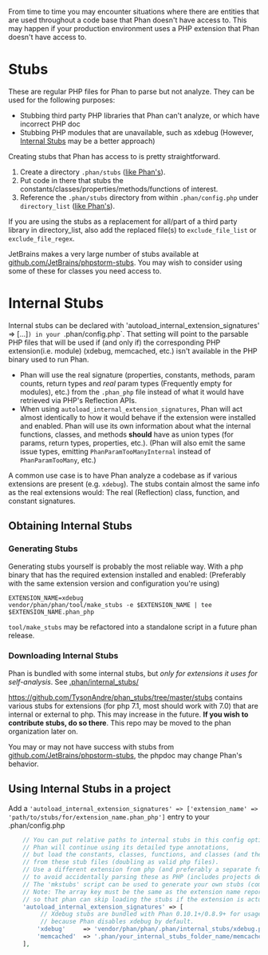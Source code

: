 From time to time you may encounter situations where there are entities that are used throughout a code base that Phan doesn't have access to. This may happen if your production environment uses a PHP extension that Phan doesn't have access to.

# Stubs

These are regular PHP files for Phan to parse but not analyze. They can be used for the following purposes:

- Stubbing third party PHP libraries that Phan can't analyze, or which have incorrect PHP doc
- Stubbing PHP modules that are unavailable, such as xdebug (However, [Internal Stubs](https://github.com/phan/phan/wiki/How-To-Use-Stubs#internal-stubs) may be a better approach)

Creating stubs that Phan has access to is pretty straightforward.

1. Create a directory `.phan/stubs` ([like Phan's](https://github.com/phan/phan/tree/master/.phan/stubs)).
2. Put code in there that stubs the constants/classes/properties/methods/functions of interest.
3. Reference the `.phan/stubs` directory from within `.phan/config.php` under `directory_list` ([like Phan's](https://github.com/phan/phan/blob/0655d1ed47e776ab281b91fd3ad0a9835e03b75a/.phan/config.php#L221)).

If you are using the stubs as a replacement for all/part of a third party library in directory_list, also add the replaced file(s) to `exclude_file_list` or `exclude_file_regex`.

JetBrains makes a very large number of stubs available at [github.com/JetBrains/phpstorm-stubs](https://github.com/JetBrains/phpstorm-stubs/tree/master/standard). You may wish to consider using some of these for classes you need access to.

# Internal Stubs

Internal stubs can be declared with 'autoload_internal_extension_signatures' => [...]`) in your `.phan/config.php`. That setting will point to the parsable PHP files that will be used
if (and only if) the corresponding PHP extension(i.e. module) (xdebug, memcached, etc.) isn't available in the PHP binary used to run Phan.

- Phan will use the real signature (properties, constants, methods, param counts, return types and *real* param types (Frequently empty for modules), etc.) from the `.phan_php` file instead of what it would have retrieved via PHP's Reflection APIs.
- When using `autoload_internal_extension_signatures`, Phan will act almost identically to how it would behave if the extension were installed and enabled.
  Phan will use its own information about what the internal functions, classes, and methods **should** have as union types (for params, return types, properties, etc.).
  (Phan will also emit the same issue types, emitting `PhanParamTooManyInternal` instead of `PhanParamTooMany`, etc.)

A common use case is to have Phan analyze a codebase as if various extensions are present (e.g. `xdebug`). The stubs contain almost the same info as the real extensions would: The real (Reflection) class, function, and constant signatures.

## Obtaining Internal Stubs
### Generating Stubs

Generating stubs yourself is probably the most reliable way.
With a php binary that has the required extension installed and enabled: (Preferably with the same extension version and configuration you're using)

```
EXTENSION_NAME=xdebug
vendor/phan/phan/tool/make_stubs -e $EXTENSION_NAME | tee $EXTENSION_NAME.phan_php
```

`tool/make_stubs` may be refactored into a standalone script in a future phan release.

### Downloading Internal Stubs

Phan is bundled with some internal stubs, but *only for extensions it uses for self-analysis*. See [.phan/internal_stubs/](https://github.com/phan/phan/tree/master/.phan/internal_stubs)

https://github.com/TysonAndre/phan_stubs/tree/master/stubs contains various stubs for extensions (for php 7.1, most should work with 7.0) that are internal or external to php.
This may increase in the future.
**If you wish to contribute stubs, do so there**. This repo may be moved to the phan organization later on.

You may or may not have success with stubs from [github.com/JetBrains/phpstorm-stubs](https://github.com/JetBrains/phpstorm-stubs/tree/master/standard), the phpdoc may change Phan's behavior.

## Using Internal Stubs in a project

Add a `'autoload_internal_extension_signatures' => ['extension_name' => 'path/to/stubs/for/extension_name.phan_php']` entry to your .phan/config.php

```php
    // You can put relative paths to internal stubs in this config option.
    // Phan will continue using its detailed type annotations,
    // but load the constants, classes, functions, and classes (and their Reflection types)
    // from these stub files (doubling as valid php files).
    // Use a different extension from php (and preferably a separate folder)
    // to avoid accidentally parsing these as PHP (includes projects depending on this).
    // The 'mkstubs' script can be used to generate your own stubs (compatible with php 7.0+ right now)
    // Note: The array key must be the same as the extension name reported by `php -m`,
    // so that phan can skip loading the stubs if the extension is actually available.
    'autoload_internal_extension_signatures' => [
         // Xdebug stubs are bundled with Phan 0.10.1+/0.8.9+ for usage,
         // because Phan disables xdebug by default.
        'xdebug'     => 'vendor/phan/phan/.phan/internal_stubs/xdebug.phan_php',
        'memcached'  => '.phan/your_internal_stubs_folder_name/memcached.phan_php',
    ],
```
